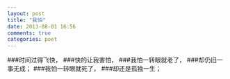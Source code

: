 ```yaml
---
layout: post
title: "我怕"
date: 2013-08-01 16:56
comments: true
categories: poet
---
```

###时间过得飞快，
###快的让我害怕，
###我怕一转眼就老了，
###却仍旧一事无成；
###我怕一转眼就死了，
###却还是孤独一生；
